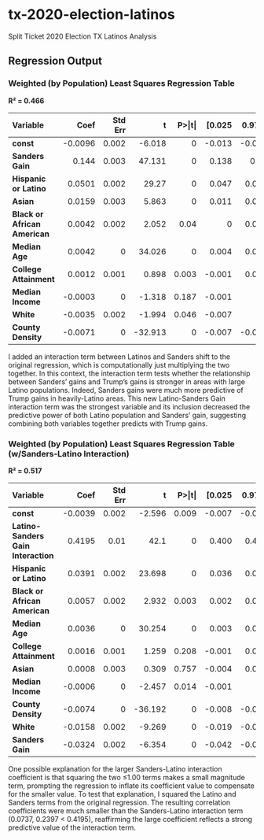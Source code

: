 # tx-2020-election-latinos
Split Ticket 2020 Election TX Latinos Analysis

## Regression Output

### Weighted (by Population) Least Squares Regression Table
**R² = 0.466**

<table>
  <thead>
    <tr>
      <th style="text-align: left;">Variable</th>
      <th style="text-align: right;">Coef</th>
      <th style="text-align: right;">Std Err</th>
      <th style="text-align: right;">t</th>
      <th style="text-align: right;">P>|t|</th>
      <th style="text-align: right;">[0.025</th>
      <th style="text-align: right;">0.975]</th>
    </tr>
  </thead>
  <tbody>
    <tr>
      <td><strong>const</strong></td>
      <td style="text-align: right;">-0.0096</td>
      <td style="text-align: right;">0.002</td>
      <td style="text-align: right;">-6.018</td>
      <td style="text-align: right;">0</td>
      <td style="text-align: right;">-0.013</td>
      <td style="text-align: right;">-0.006</td>
    </tr>
    <tr>
      <td><strong>Sanders Gain</strong></td>
      <td style="text-align: right;">0.144</td>
      <td style="text-align: right;">0.003</td>
      <td style="text-align: right;">47.131</td>
      <td style="text-align: right;">0</td>
      <td style="text-align: right;">0.138</td>
      <td style="text-align: right;">0.15</td>
    </tr>
    <tr>
      <td><strong>Hispanic or Latino</strong></td>
      <td style="text-align: right;">0.0501</td>
      <td style="text-align: right;">0.002</td>
      <td style="text-align: right;">29.27</td>
      <td style="text-align: right;">0</td>
      <td style="text-align: right;">0.047</td>
      <td style="text-align: right;">0.053</td>
    </tr>
    <tr>
      <td><strong>Asian</strong></td>
      <td style="text-align: right;">0.0159</td>
      <td style="text-align: right;">0.003</td>
      <td style="text-align: right;">5.863</td>
      <td style="text-align: right;">0</td>
      <td style="text-align: right;">0.011</td>
      <td style="text-align: right;">0.021</td>
    </tr>
    <tr>
      <td><strong>Black or African American</strong></td>
      <td style="text-align: right;">0.0042</td>
      <td style="text-align: right;">0.002</td>
      <td style="text-align: right;">2.052</td>
      <td style="text-align: right;">0.04</td>
      <td style="text-align: right;">0</td>
      <td style="text-align: right;">0.008</td>
    </tr>
    <tr>
      <td><strong>Median Age</strong></td>
      <td style="text-align: right;">0.0042</td>
      <td style="text-align: right;">0</td>
      <td style="text-align: right;">34.026</td>
      <td style="text-align: right;">0</td>
      <td style="text-align: right;">0.004</td>
      <td style="text-align: right;">0.004</td>
    </tr>
    <tr>
      <td><strong>College Attainment</strong></td>
      <td style="text-align: right;">0.0012</td>
      <td style="text-align: right;">0.001</td>
      <td style="text-align: right;">0.898</td>
      <td style="text-align: right;">0.003</td>
      <td style="text-align: right;">-0.001</td>
      <td style="text-align: right;">0.004</td>
    </tr>
    <tr>
      <td><strong>Median Income</strong></td>
      <td style="text-align: right;">-0.0003</td>
      <td style="text-align: right;">0</td>
      <td style="text-align: right;">-1.318</td>
      <td style="text-align: right;">0.187</td>
      <td style="text-align: right;">-0.001</td>
      <td style="text-align: right;">0</td>
    </tr>
    <tr>
      <td><strong>White</strong></td>
      <td style="text-align: right;">-0.0035</td>
      <td style="text-align: right;">0.002</td>
      <td style="text-align: right;">-1.994</td>
      <td style="text-align: right;">0.046</td>
      <td style="text-align: right;">-0.007</td>
      <td style="text-align: right;">0</td>
    </tr>
    <tr>
      <td><strong>County Density</strong></td>
      <td style="text-align: right;">-0.0071</td>
      <td style="text-align: right;">0</td>
      <td style="text-align: right;">-32.913</td>
      <td style="text-align: right;">0</td>
      <td style="text-align: right;">-0.007</td>
      <td style="text-align: right;">-0.007</td>
    </tr>
  </tbody>
</table>


I added an interaction term between Latinos and Sanders shift to the original regression, which is computationally just multiplying the two together. In this context, the interaction term tests whether the relationship between Sanders’ gains and Trump’s gains is stronger in areas with large Latino populations. Indeed, Sanders gains were much more predictive of Trump gains in heavily-Latino areas. This new Latino-Sanders Gain interaction term was the strongest variable and its inclusion decreased the predictive power of both Latino population and Sanders’ gain, suggesting combining both variables together predicts with Trump gains.


### Weighted (by Population) Least Squares Regression Table (w/Sanders-Latino Interaction)
**R² = 0.517**

<table>
  <thead>
    <tr>
      <th style="text-align: left;">Variable</th>
      <th style="text-align: right;">Coef</th>
      <th style="text-align: right;">Std Err</th>
      <th style="text-align: right;">t</th>
      <th style="text-align: right;">P>|t|</th>
      <th style="text-align: right;">[0.025</th>
      <th style="text-align: right;">0.975]</th>
    </tr>
  </thead>
  <tbody>
    <tr>
      <td><strong>const</strong></td>
      <td style="text-align: right;">-0.0039</td>
      <td style="text-align: right;">0.002</td>
      <td style="text-align: right;">-2.596</td>
      <td style="text-align: right;">0.009</td>
      <td style="text-align: right;">-0.007</td>
      <td style="text-align: right;">-0.001</td>
    </tr>
    <tr>
      <td><strong>Latino-Sanders Gain Interaction</strong></td>
      <td style="text-align: right;">0.4195</td>
      <td style="text-align: right;">0.01</td>
      <td style="text-align: right;">42.1</td>
      <td style="text-align: right;">0</td>
      <td style="text-align: right;">0.400</td>
      <td style="text-align: right;">0.439</td>
    </tr>
    <tr>
      <td><strong>Hispanic or Latino</strong></td>
      <td style="text-align: right;">0.0391</td>
      <td style="text-align: right;">0.002</td>
      <td style="text-align: right;">23.698</td>
      <td style="text-align: right;">0</td>
      <td style="text-align: right;">0.036</td>
      <td style="text-align: right;">0.042</td>
    </tr>
    <tr>
      <td><strong>Black or African American</strong></td>
      <td style="text-align: right;">0.0057</td>
      <td style="text-align: right;">0.002</td>
      <td style="text-align: right;">2.932</td>
      <td style="text-align: right;">0.003</td>
      <td style="text-align: right;">0.002</td>
      <td style="text-align: right;">0.009</td>
    </tr>
    <tr>
      <td><strong>Median Age</strong></td>
      <td style="text-align: right;">0.0036</td>
      <td style="text-align: right;">0</td>
      <td style="text-align: right;">30.254</td>
      <td style="text-align: right;">0</td>
      <td style="text-align: right;">0.003</td>
      <td style="text-align: right;">0.004</td>
    </tr>
    <tr>
      <td><strong>College Attainment</strong></td>
      <td style="text-align: right;">0.0016</td>
      <td style="text-align: right;">0.001</td>
      <td style="text-align: right;">1.259</td>
      <td style="text-align: right;">0.208</td>
      <td style="text-align: right;">-0.001</td>
      <td style="text-align: right;">0.004</td>
    </tr>
    <tr>
      <td><strong>Asian</strong></td>
      <td style="text-align: right;">0.0008</td>
      <td style="text-align: right;">0.003</td>
      <td style="text-align: right;">0.309</td>
      <td style="text-align: right;">0.757</td>
      <td style="text-align: right;">-0.004</td>
      <td style="text-align: right;">0.006</td>
    </tr>
    <tr>
      <td><strong>Median Income</strong></td>
      <td style="text-align: right;">-0.0006</td>
      <td style="text-align: right;">0</td>
      <td style="text-align: right;">-2.457</td>
      <td style="text-align: right;">0.014</td>
      <td style="text-align: right;">-0.001</td>
      <td style="text-align: right;">0</td>
    </tr>
    <tr>
      <td><strong>County Density</strong></td>
      <td style="text-align: right;">-0.0074</td>
      <td style="text-align: right;">0</td>
      <td style="text-align: right;">-36.192</td>
      <td style="text-align: right;">0</td>
      <td style="text-align: right;">-0.008</td>
      <td style="text-align: right;">-0.007</td>
    </tr>
    <tr>
      <td><strong>White</strong></td>
      <td style="text-align: right;">-0.0158</td>
      <td style="text-align: right;">0.002</td>
      <td style="text-align: right;">-9.269</td>
      <td style="text-align: right;">0</td>
      <td style="text-align: right;">-0.019</td>
      <td style="text-align: right;">-0.012</td>
    </tr>
    <tr>
      <td><strong>Sanders Gain</strong></td>
      <td style="text-align: right;">-0.0324</td>
      <td style="text-align: right;">0.002</td>
      <td style="text-align: right;">-6.354</td>
      <td style="text-align: right;">0</td>
      <td style="text-align: right;">-0.042</td>
      <td style="text-align: right;">-0.022</td>
    </tr>
  </tbody>
</table>

One possible explanation for the larger Sanders-Latino interaction coefficient is that squaring the two ≤1.00 terms makes a small magnitude term, prompting the regression to inflate its coefficient value to compensate for the smaller value. To test that explanation, I squared the Latino and Sanders terms from the original regression. The resulting correlation coefficients were much smaller than the Sanders-Latino interaction term (0.0737, 0.2397 < 0.4195), reaffirming the large coefficient reflects a strong predictive value of the interaction term.
